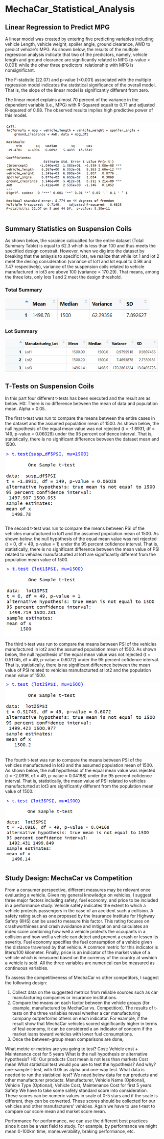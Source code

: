 # MechaCar_Statistical_Analysis

## Linear Regression to Predict MPG

A linear model was created by entering five predicting variables including vehicle Length, vehicle weight, spoiler angle, ground clearance, AWD to predict vehicle's MPG. As shown below, the results of the multiple regression analysis indicate that two of the predictors, namely, vehicle length and ground clearance are significantly related to MPG (p-value < 0.001) while the other three predictors' relationship with MPG is nonsignificant. 

The F-statistic (22.07) and p-value (<0.001) associated with the multiple regression model indicates the statistical significance of the overall model. That is, the slope of the linear model is significantly different from zero.

The linear model explains almost 70 percent of the variance in the dependent variable (i.e., MPG) with R-Squared equalt to 0.71 and adjusted R-squared of 0.68. The observed results implies high predictive power of this model.


![This is an image](Part1_results.png)


## Summary Statistics on Suspension Coils

As shown below, the varaince calcualted for the entire dataset (Total Summary Table) is equal to 62.3 which is less than 100 and thus meets the specified design constrait. However, when we dig into the dataset by breaking that the anlaysis to specific lots, we realize that while lot 1 and lot 2 meet the desing consideration (variance of lot1 and lot equal to 0.98 and 7.47 respectively), variance of the suspension coils related to vehicle manufactured in lot3 are above 100 (variance = 170.29). That means, among the three lots, only lots 1 and 2 meet the design threshold.

### Total Summary

![This is an image](Part2_results_totalsummary.png)

### Lot Summary

![This is an image](Part2_results_lotsummary.png)



## T-Tests on Suspension Coils

In this part four different t-tests has been executed and the result are as below. H0: There is no difference between the mean of data and population mean. Alpha = 0.05.

The first t-test was run to compare the means between the entire cases in the dataset and the assumed population mean of 1500.
As shown below, the null hypothesis of the equal mean value was not rejected (t = -1.8931, df = 149, p-value = 0.06028) under the 95 percent cofidence interval. That is, statistically, there is no significant difference between the dataset mean and 1500.

![This is an image](Part3_results_ttest.png)

The second t-test was run to compare the means between PSI of the vehicles manufactured in lot1 and the assumed population mean of 1500.
As shown below, the null hypothesis of the equal mean value was not rejected (t = 0, df = 49, p-value = 1) under the 95 percent cofidence interval. That is, statistically, there is no significant difference between the mean value of PSI related to vehicles manufacturted at lot1 are significantly different from the population mean value of 1500.

![This is an image](Part3_results_ttest_lot1.png)

The third t-test was run to compare the means between PSI of the vehicles manufactured in lot2 and the assumed population mean of 1500.
As shown below, the null hypothesis of the equal mean value was not rejected (t = 0.51745, df = 49, p-value = 0.6072) under the 95 percent cofidence interval. That is, statistically, there is no significant difference between the mean value of PSI related to vehicles manufacturted at lot2 and the population mean value of 1500.

![This is an image](Part3_results_ttest_lot2.png)

The fourth t-test was run to compare the means between PSI of the vehicles manufactured in lot3 and the assumed population mean of 1500.
As shown below, the null hypothesis of the equal mean value was rejected (t = -2.0916, df = 49, p-value = 0.04168) under the 95 percent cofidence interval. That is, statistically, the mean value of PSI related to vehicles manufacturted at lot3 are significantly different from the population mean value of 1500.

![This is an image](Part3_results_ttest_lot3.png)


## Study Design: MechaCar vs Competition

From a consumer perspective, different measures may be relevant once evaluating a vehicle. Given my general knowledge on vehicles, I suggest three major factors including safety, fuel economy, and price to be included in a performance study. Vehicle safety indicates the extent to which a vehicle protects passengers in the case of an accident such a collision. A safety rating such as one proposed by the Insurance Institute for Highway Safety (IIHS) can be used to measure this factor. This rating focuses on crashworthiness and crash avoidance and mitigation and calculates an index score combining how well a vehicle protects the occupants in a collision and how well a vehicle can detect and prevent a crash or lessen its severity. Fuel economy specifies the fuel consumption of a vehicle given the distance traversed by that vehicle. A common metric for this indicator is liters/100 kilometer. Finally, price is an indicator of the market value of a vehicle which is measured based on the currency of the country at wwhich a vehicle is sold. All the three variables are numerical can be measured as continuous variables.

To assess the competitiveness of MechaCar vs other competitors, I suggest the following design:

1. Collect data on the suggested metrics from reliable sources such as car manufacturing companies or insurance insititutions.
2. Compare the means on each factor between the vehicle groups (for example, manufactured by MechaCar vs. Competition). The results of t-tests on the three variables reveal whether a car manufacturing company outperforms others on each indicator. For example, if the result show that MechaCar vehicles scored significantly higher in terms of feul economy, it can be considered a an indicator of concern if the market leans toward vehicles with lower fuel consumptions.
3. Once the between-group mean comparisons are done, 



What metric or metrics are you going to test?
Cost: Vehicle cost + Maintenance cost for 5 years
What is the null hypothesis or alternative hypothesis?
H0: Our products Cost mean is not less than markets Cost mean
What statistical test would you use to test the hypothesis? And why?
one-sample t-test, with 0.05 as alpha and one-way test.
What data is needed to run the statistical test?
We need below data for our products and other manufacturer products: Manufacturer, Vehicle Name (Optional), Vehicle Type (Optional), Vehicle Cost, Maintenance Cost for first 5 years.
Safety
We have to take some safety standard score into consideration. These scores can be numeric values in scale of 0-5 stars and if the scale is different, they can be converted. These scores should be collected for our vehicles and other manufacturers' vehicles. Again we have to use t-test to compare our score mean and market score mean.

Performance
For performance, we can use the different best practices since it can be a vast field to study. For example, by performance we might mean 0-100km time, maneuverability, braking performance, etc.

